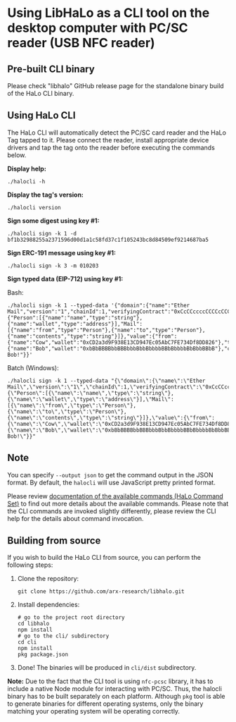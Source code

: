 # Using LibHaLo as a CLI tool on the desktop computer with PC/SC reader (USB NFC reader)

## Pre-built CLI binary

Please check "libhalo" GitHub release page for the standalone binary build of the HaLo CLI binary.

## Using HaLo CLI

The HaLo CLI will automatically detect the PC/SC card reader and the HaLo Tag tapped to it.
Please connect the reader, install appropriate device drivers and tap the tag onto the reader
before executing the commands below.

**Display help:**

```
./halocli -h
```

**Display the tag's version:**

```
./halocli version
```

**Sign some digest using key #1:**

```
./halocli sign -k 1 -d bf1b32988255a2371596d00d1a1c58fd37c1f105243bc8d84509ef9214687ba5
```

**Sign ERC-191 message using key #1:**

```
./halocli sign -k 3 -m 010203
```

**Sign typed data (EIP-712) using key #1:**

Bash:
```
./halocli sign -k 1 --typed-data '{"domain":{"name":"Ether Mail","version":"1","chainId":1,"verifyingContract":"0xCcCCccccCCCCcCCCCCCcCcCccCcCCCcCcccccccC"},"types":{"Person":[{"name":"name","type":"string"},{"name":"wallet","type":"address"}],"Mail":[{"name":"from","type":"Person"},{"name":"to","type":"Person"},{"name":"contents","type":"string"}]},"value":{"from":{"name":"Cow","wallet":"0xCD2a3d9F938E13CD947Ec05AbC7FE734Df8DD826"},"to":{"name":"Bob","wallet":"0xbBbBBBBbbBBBbbbBbbBbbbbBBbBbbbbBbBbbBBbB"},"contents":"Hello, Bob!"}}'
```

Batch (Windows):
```
./halocli sign -k 1 --typed-data "{\"domain\":{\"name\":\"Ether Mail\",\"version\":\"1\",\"chainId\":1,\"verifyingContract\":\"0xCcCCccccCCCCcCCCCCCcCcCccCcCCCcCcccccccC\"},\"types\":{\"Person\":[{\"name\":\"name\",\"type\":\"string\"},{\"name\":\"wallet\",\"type\":\"address\"}],\"Mail\":[{\"name\":\"from\",\"type\":\"Person\"},{\"name\":\"to\",\"type\":\"Person\"},{\"name\":\"contents\",\"type\":\"string\"}]},\"value\":{\"from\":{\"name\":\"Cow\",\"wallet\":\"0xCD2a3d9F938E13CD947Ec05AbC7FE734Df8DD826\"},\"to\":{\"name\":\"Bob\",\"wallet\":\"0xbBbBBBBbbBBBbbbBbbBbbbbBBbBbbbbBbBbbBBbB\"},\"contents\":\"Hello, Bob!\"}}"
```

## Note

You can specify `--output json` to get the command output in the JSON format. By default,
the `halocli` will use JavaScript pretty printed format.

Please review [documentation of the available commands (HaLo Command Set)](/docs/halo-command-set.md) to find out
more details about the available commands. Please note that the CLI commands are invoked slightly differently,
please review the CLI help for the details about command invocation.

## Building from source

If you wish to build the HaLo CLI from source, you can perform the following steps:

1. Clone the repository:
   ```
   git clone https://github.com/arx-research/libhalo.git
   ```
2. Install dependencies:
   ```
   # go to the project root directory
   cd libhalo
   npm install
   # go to the cli/ subdirectory
   cd cli
   npm install
   pkg package.json
   ```
3. Done! The binaries will be produced in `cli/dist` subdirectory.

**Note:** Due to the fact that the CLI tool is using `nfc-pcsc` library, it has to include a native Node module
for interacting with PC/SC. Thus, the halocli binary has to be built separately on each platform.
Although `pkg` tool is able to generate binaries for different operating systems, only the binary
matching your operating system will be operating correctly.
